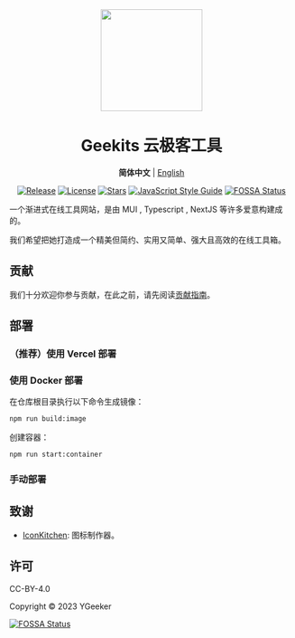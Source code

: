 <div align="center">

<a href="https://geekits.ygeeker.com">
  <img width="180" src="https://geekits.ygeeker.com/logo/v2/512.png">
</a>

<h1 align="center">Geekits 云极客工具</h1>

**简体中文** | [English](./README.en.md)

[![Release](https://img.shields.io/github/release/rivertwilight/ygktool.svg)](https://github.com/rivertwilight/ygktool/releases)
[![License](https://img.shields.io/github/license/rivertwilight/ygktool.svg)](https://github.com/rivertwilight/ygktool/blob/master/LICENSE)
[![Stars](https://img.shields.io/github/stars/rivertwilight/ygktool)](https://github.com/rivertwilight/ygktool)
[![JavaScript Style Guide](https://img.shields.io/badge/code_style-Angular-red.svg)](https://github.com/lin-123/javascript)
[![FOSSA Status](https://app.fossa.com/api/projects/git%2Bgithub.com%2FRiverTwilight%2FYgkTool.svg?type=shield)](https://app.fossa.com/projects/git%2Bgithub.com%2FRiverTwilight%2FYgkTool?ref=badge_shield)

</div>

一个渐进式在线工具网站，是由 MUI , Typescript , NextJS 等许多爱意构建成的。

我们希望把她打造成一个精美但简约、实用又简单、强大且高效的在线工具箱。

## 贡献

我们十分欢迎你参与贡献，在此之前，请先阅读[贡献指南](CONTRIBUTING.md)。

## 部署

### （推荐）使用 Vercel 部署

### 使用 Docker 部署

在仓库根目录执行以下命令生成镜像：

```bash
npm run build:image
```

创建容器：

```bash
npm run start:container
```

### 手动部署

## 致谢

-   [IconKitchen](https://icon.kitchen/): 图标制作器。

## 许可

CC-BY-4.0

Copyright © 2023 YGeeker

[![FOSSA Status](https://app.fossa.com/api/projects/git%2Bgithub.com%2FRiverTwilight%2FYgkTool.svg?type=large)](https://app.fossa.com/projects/git%2Bgithub.com%2FRiverTwilight%2FYgkTool?ref=badge_large)
